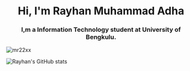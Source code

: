 <h1 align="center">Hi, I'm Rayhan Muhammad Adha</h1>
<h3 align="center">I,m a Information Technology student at University of Bengkulu.</h3>

<p align="left"> <img src="https://komarev.com/ghpvc/?username=mr22xx&label=Profile%20views&color=0e75b6&style=flat" alt="mr22xx" /> </p>


![Rayhan's GitHub stats](https://github-readme-stats.vercel.app/api?username=Mr22XX&show_icons=true&theme=radical)

  





